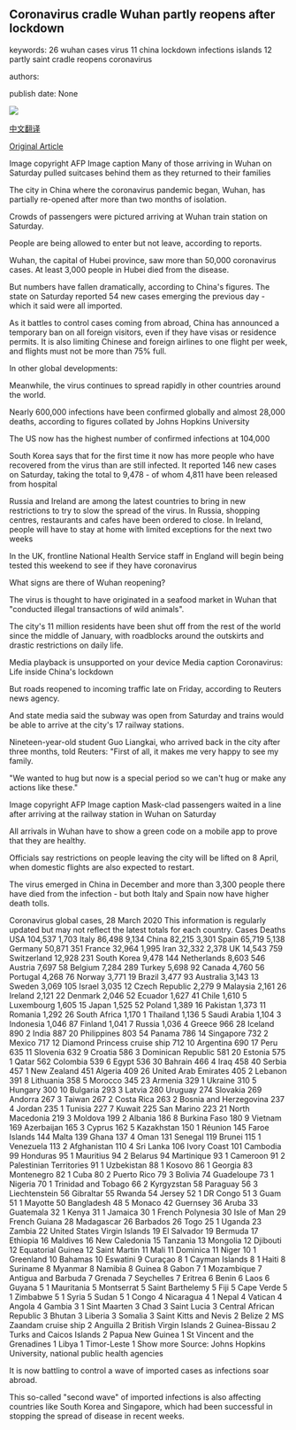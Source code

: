 ## Coronavirus cradle Wuhan partly reopens after lockdown

keywords: 26 wuhan cases virus 11 china lockdown infections islands 12 partly saint cradle reopens coronavirus

authors: 

publish date: None

![](https://ichef.bbci.co.uk/news/1024/branded_news/8449/production/_111456833_060839921-1.jpg)

[中文翻译](Coronavirus%20cradle%20Wuhan%20partly%20reopens%20after%20lockdown_zh.md)

[Original Article](https://www.bbc.com/news/world-asia-china-52075022)

Image copyright AFP Image caption Many of those arriving in Wuhan on Saturday pulled suitcases behind them as they returned to their families

The city in China where the coronavirus pandemic began, Wuhan, has partially re-opened after more than two months of isolation.

Crowds of passengers were pictured arriving at Wuhan train station on Saturday.

People are being allowed to enter but not leave, according to reports.

Wuhan, the capital of Hubei province, saw more than 50,000 coronavirus cases. At least 3,000 people in Hubei died from the disease.

But numbers have fallen dramatically, according to China's figures. The state on Saturday reported 54 new cases emerging the previous day - which it said were all imported.

As it battles to control cases coming from abroad, China has announced a temporary ban on all foreign visitors, even if they have visas or residence permits. It is also limiting Chinese and foreign airlines to one flight per week, and flights must not be more than 75% full.

In other global developments:

Meanwhile, the virus continues to spread rapidly in other countries around the world.

Nearly 600,000 infections have been confirmed globally and almost 28,000 deaths, according to figures collated by Johns Hopkins University

The US now has the highest number of confirmed infections at 104,000

South Korea says that for the first time it now has more people who have recovered from the virus than are still infected. It reported 146 new cases on Saturday, taking the total to 9,478 - of whom 4,811 have been released from hospital

Russia and Ireland are among the latest countries to bring in new restrictions to try to slow the spread of the virus. In Russia, shopping centres, restaurants and cafes have been ordered to close. In Ireland, people will have to stay at home with limited exceptions for the next two weeks

In the UK, frontline National Health Service staff in England will begin being tested this weekend to see if they have coronavirus

What signs are there of Wuhan reopening?

The virus is thought to have originated in a seafood market in Wuhan that "conducted illegal transactions of wild animals".

The city's 11 million residents have been shut off from the rest of the world since the middle of January, with roadblocks around the outskirts and drastic restrictions on daily life.

Media playback is unsupported on your device Media caption Coronavirus: Life inside China's lockdown

But roads reopened to incoming traffic late on Friday, according to Reuters news agency.

And state media said the subway was open from Saturday and trains would be able to arrive at the city's 17 railway stations.

Nineteen-year-old student Guo Liangkai, who arrived back in the city after three months, told Reuters: "First of all, it makes me very happy to see my family.

"We wanted to hug but now is a special period so we can't hug or make any actions like these."

Image copyright AFP Image caption Mask-clad passengers waited in a line after arriving at the railway station in Wuhan on Saturday

All arrivals in Wuhan have to show a green code on a mobile app to prove that they are healthy.

Officials say restrictions on people leaving the city will be lifted on 8 April, when domestic flights are also expected to restart.

The virus emerged in China in December and more than 3,300 people there have died from the infection - but both Italy and Spain now have higher death tolls.

Coronavirus global cases, 28 March 2020 This information is regularly updated but may not reflect the latest totals for each country. Cases Deaths USA 104,537 1,703 Italy 86,498 9,134 China 82,215 3,301 Spain 65,719 5,138 Germany 50,871 351 France 32,964 1,995 Iran 32,332 2,378 UK 14,543 759 Switzerland 12,928 231 South Korea 9,478 144 Netherlands 8,603 546 Austria 7,697 58 Belgium 7,284 289 Turkey 5,698 92 Canada 4,760 56 Portugal 4,268 76 Norway 3,771 19 Brazil 3,477 93 Australia 3,143 13 Sweden 3,069 105 Israel 3,035 12 Czech Republic 2,279 9 Malaysia 2,161 26 Ireland 2,121 22 Denmark 2,046 52 Ecuador 1,627 41 Chile 1,610 5 Luxembourg 1,605 15 Japan 1,525 52 Poland 1,389 16 Pakistan 1,373 11 Romania 1,292 26 South Africa 1,170 1 Thailand 1,136 5 Saudi Arabia 1,104 3 Indonesia 1,046 87 Finland 1,041 7 Russia 1,036 4 Greece 966 28 Iceland 890 2 India 887 20 Philippines 803 54 Panama 786 14 Singapore 732 2 Mexico 717 12 Diamond Princess cruise ship 712 10 Argentina 690 17 Peru 635 11 Slovenia 632 9 Croatia 586 3 Dominican Republic 581 20 Estonia 575 1 Qatar 562 Colombia 539 6 Egypt 536 30 Bahrain 466 4 Iraq 458 40 Serbia 457 1 New Zealand 451 Algeria 409 26 United Arab Emirates 405 2 Lebanon 391 8 Lithuania 358 5 Morocco 345 23 Armenia 329 1 Ukraine 310 5 Hungary 300 10 Bulgaria 293 3 Latvia 280 Uruguay 274 Slovakia 269 Andorra 267 3 Taiwan 267 2 Costa Rica 263 2 Bosnia and Herzegovina 237 4 Jordan 235 1 Tunisia 227 7 Kuwait 225 San Marino 223 21 North Macedonia 219 3 Moldova 199 2 Albania 186 8 Burkina Faso 180 9 Vietnam 169 Azerbaijan 165 3 Cyprus 162 5 Kazakhstan 150 1 Réunion 145 Faroe Islands 144 Malta 139 Ghana 137 4 Oman 131 Senegal 119 Brunei 115 1 Venezuela 113 2 Afghanistan 110 4 Sri Lanka 106 Ivory Coast 101 Cambodia 99 Honduras 95 1 Mauritius 94 2 Belarus 94 Martinique 93 1 Cameroon 91 2 Palestinian Territories 91 1 Uzbekistan 88 1 Kosovo 86 1 Georgia 83 Montenegro 82 1 Cuba 80 2 Puerto Rico 79 3 Bolivia 74 Guadeloupe 73 1 Nigeria 70 1 Trinidad and Tobago 66 2 Kyrgyzstan 58 Paraguay 56 3 Liechtenstein 56 Gibraltar 55 Rwanda 54 Jersey 52 1 DR Congo 51 3 Guam 51 1 Mayotte 50 Bangladesh 48 5 Monaco 42 Guernsey 36 Aruba 33 Guatemala 32 1 Kenya 31 1 Jamaica 30 1 French Polynesia 30 Isle of Man 29 French Guiana 28 Madagascar 26 Barbados 26 Togo 25 1 Uganda 23 Zambia 22 United States Virgin Islands 19 El Salvador 19 Bermuda 17 Ethiopia 16 Maldives 16 New Caledonia 15 Tanzania 13 Mongolia 12 Djibouti 12 Equatorial Guinea 12 Saint Martin 11 Mali 11 Dominica 11 Niger 10 1 Greenland 10 Bahamas 10 Eswatini 9 Curaçao 8 1 Cayman Islands 8 1 Haiti 8 Suriname 8 Myanmar 8 Namibia 8 Guinea 8 Gabon 7 1 Mozambique 7 Antigua and Barbuda 7 Grenada 7 Seychelles 7 Eritrea 6 Benin 6 Laos 6 Guyana 5 1 Mauritania 5 Montserrat 5 Saint Barthelemy 5 Fiji 5 Cape Verde 5 1 Zimbabwe 5 1 Syria 5 Sudan 5 1 Congo 4 Nicaragua 4 1 Nepal 4 Vatican 4 Angola 4 Gambia 3 1 Sint Maarten 3 Chad 3 Saint Lucia 3 Central African Republic 3 Bhutan 3 Liberia 3 Somalia 3 Saint Kitts and Nevis 2 Belize 2 MS Zaandam cruise ship 2 Anguilla 2 British Virgin Islands 2 Guinea-Bissau 2 Turks and Caicos Islands 2 Papua New Guinea 1 St Vincent and the Grenadines 1 Libya 1 Timor-Leste 1 Show more Source: Johns Hopkins University, national public health agencies

It is now battling to control a wave of imported cases as infections soar abroad.

This so-called "second wave" of imported infections is also affecting countries like South Korea and Singapore, which had been successful in stopping the spread of disease in recent weeks.